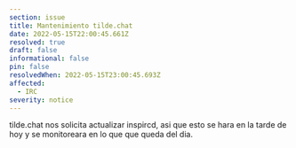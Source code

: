 ```yaml
---
section: issue
title: Mantenimiento tilde.chat
date: 2022-05-15T22:00:45.661Z
resolved: true
draft: false
informational: false
pin: false
resolvedWhen: 2022-05-15T23:00:45.693Z
affected:
  - IRC
severity: notice
---
```

tilde.chat nos solicita actualizar inspircd, asi que esto se hara en la tarde de hoy y se monitoreara en lo que que queda del dia.